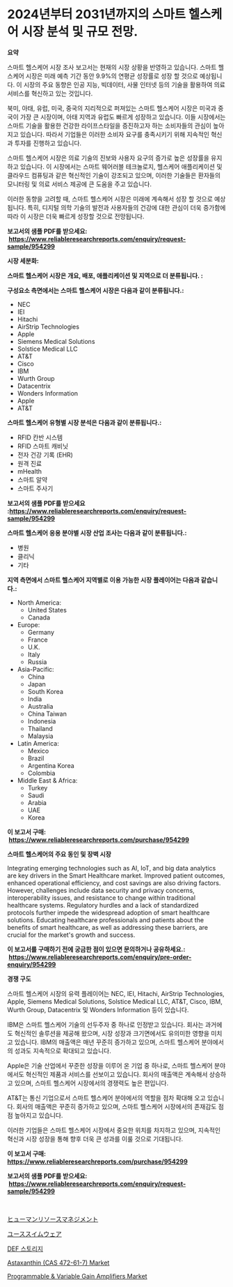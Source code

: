 <p><h1>2024년부터 2031년까지의 스마트 헬스케어 시장 분석 및 규모 전망.</h1></p><p><strong>요약</strong></p>
<p><p>스마트 헬스케어 시장 조사 보고서는 현재의 시장 상황을 반영하고 있습니다. 스마트 헬스케어 시장은 미래 예측 기간 동안 9.9%의 연평균 성장률로 성장 할 것으로 예상됩니다. 이 시장의 주요 동향은 인공 지능, 빅데이터, 사물 인터넷 등의 기술을 활용하여 의료 서비스를 혁신하고 있는 것입니다.</p><p>북미, 아태, 유럽, 미국, 중국의 지리적으로 퍼져있는 스마트 헬스케어 시장은 미국과 중국이 가장 큰 시장이며, 아태 지역과 유럽도 빠르게 성장하고 있습니다. 이들 시장에서는 스마트 기술을 활용한 건강한 라이프스타일을 증진하고자 하는 소비자들의 관심이 높아지고 있습니다. 따라서 기업들은 이러한 소비자 요구를 충족시키기 위해 지속적인 혁신과 투자를 진행하고 있습니다.</p><p>스마트 헬스케어 시장은 의료 기술의 진보와 사용자 요구의 증가로 높은 성장률을 유지하고 있습니다. 이 시장에서는 스마트 웨어러블 테크놀로지, 헬스케어 애플리케이션 및 클라우드 컴퓨팅과 같은 혁신적인 기술이 강조되고 있으며, 이러한 기술들은 환자들의 모니터링 및 의료 서비스 제공에 큰 도움을 주고 있습니다. </p><p>이러한 동향을 고려할 때, 스마트 헬스케어 시장은 미래에 계속해서 성장 할 것으로 예상됩니다. 특히, 디지털 의학 기술의 발전과 사용자들의 건강에 대한 관심이 더욱 증가함에 따라 이 시장은 더욱 빠르게 성장할 것으로 전망됩니다.</p></p>
<p><strong>보고서의 샘플 PDF를 받으세요: &nbsp;<a href="https://www.reliableresearchreports.com/enquiry/request-sample/954299">https://www.reliableresearchreports.com/enquiry/request-sample/954299</a></strong></p>
<p><strong>시장 세분화:</strong></p>
<p><strong> 스마트 헬스케어 시장은 개요, 배포, 애플리케이션 및 지역으로 더 분류됩니다. :</strong></p>
<p><strong>구성요소 측면에서는 스마트 헬스케어 시장은 다음과 같이 분류됩니다.:</strong></p>
<p><ul><li>NEC</li><li>IEI</li><li>Hitachi</li><li>AirStrip Technologies</li><li>Apple</li><li>Siemens Medical Solutions</li><li>Solstice Medical LLC</li><li>AT&T</li><li>Cisco</li><li>IBM</li><li>Wurth Group</li><li>Datacentrix</li><li>Wonders Information</li><li>Apple</li><li>AT&T</li></ul></p>
<p><strong> 스마트 헬스케어 유형별 시장 분석은 다음과 같이 분류됩니다.:</strong></p>
<p><ul><li>RFID 칸반 시스템</li><li>RFID 스마트 캐비닛</li><li>전자 건강 기록 (EHR)</li><li>원격 진료</li><li>mHealth</li><li>스마트 알약</li><li>스마트 주사기</li></ul></p>
<p><strong>보고서의 샘플 PDF를 받으세요 :<a href="https://www.reliableresearchreports.com/enquiry/request-sample/954299">https://www.reliableresearchreports.com/enquiry/request-sample/954299</a></strong></p>
<p><strong> 스마트 헬스케어 응용 분야별 시장 산업 조사는 다음과 같이 분류됩니다.:</strong></p>
<p><ul><li>병원</li><li>클리닉</li><li>기타</li></ul></p>
<p><strong>지역 측면에서 스마트 헬스케어 지역별로 이용 가능한 시장 플레이어는 다음과 같습니다.:</strong></p>
<p><ul>
    <li>
        North America:
        <ul>
            <li>United States</li>
            <li>Canada</li>
        </ul>
    </li>
    <li>
        Europe:
        <ul>
            <li>Germany</li>
            <li>France</li>
            <li>U.K.</li>
            <li>Italy</li>
            <li>Russia</li>
        </ul>
    </li>
    <li>
        Asia-Pacific:
        <ul>
            <li>China</li>
            <li>Japan</li>
            <li>South Korea</li>
            <li>India</li>
            <li>Australia</li>
            <li>China Taiwan</li>
            <li>Indonesia</li>
            <li>Thailand</li>
            <li>Malaysia</li>
        </ul>
    </li>
    <li>
        Latin America:
        <ul>
            <li>Mexico</li>
            <li>Brazil</li>
            <li>Argentina Korea</li>
            <li>Colombia</li>
        </ul>
    </li>
    <li>
        Middle East & Africa:
        <ul>
            <li>Turkey</li>
            <li>Saudi</li>
            <li>Arabia</li>
            <li>UAE</li>
            <li>Korea</li>
        </ul>
    </li>
    </ul></p>
<p><strong>이 보고서 구매: &nbsp;<a href="https://www.reliableresearchreports.com/purchase/954299">https://www.reliableresearchreports.com/purchase/954299</a></strong></p>
<p><strong>스마트 헬스케어의 주요 동인 및 장벽 시장</strong></p>
<p><p>Integrating emerging technologies such as AI, IoT, and big data analytics are key drivers in the Smart Healthcare market. Improved patient outcomes, enhanced operational efficiency, and cost savings are also driving factors. However, challenges include data security and privacy concerns, interoperability issues, and resistance to change within traditional healthcare systems. Regulatory hurdles and a lack of standardized protocols further impede the widespread adoption of smart healthcare solutions. Educating healthcare professionals and patients about the benefits of smart healthcare, as well as addressing these barriers, are crucial for the market's growth and success.</p></p>
<p><strong>이 보고서를 구매하기 전에 궁금한 점이 있으면 문의하거나 공유하세요.: &nbsp;<a href="https://www.reliableresearchreports.com/enquiry/pre-order-enquiry/954299">https://www.reliableresearchreports.com/enquiry/pre-order-enquiry/954299</a></strong></p>
<p><strong>경쟁 구도</strong></p>
<p><p>스마트 헬스케어 시장의 유력 플레이어는 NEC, IEI, Hitachi, AirStrip Technologies, Apple, Siemens Medical Solutions, Solstice Medical LLC, AT&T, Cisco, IBM, Wurth Group, Datacentrix 및 Wonders Information 등이 있습니다.</p><p>IBM은 스마트 헬스케어 기술의 선두주자 중 하나로 인정받고 있습니다. 회사는 과거에도 혁신적인 솔루션을 제공해 왔으며, 시장 성장과 크기면에서도 유의미한 영향을 미치고 있습니다. IBM의 매출액은 매년 꾸준히 증가하고 있으며, 스마트 헬스케어 분야에서의 성과도 지속적으로 확대되고 있습니다.</p><p>Apple은 기술 산업에서 꾸준한 성장을 이루어 온 기업 중 하나로, 스마트 헬스케어 분야에서도 혁신적인 제품과 서비스를 선보이고 있습니다. 회사의 매출액은 계속해서 상승하고 있으며, 스마트 헬스케어 시장에서의 경쟁력도 높은 편입니다.</p><p>AT&T는 통신 기업으로서 스마트 헬스케어 분야에서의 역할을 점차 확대해 오고 있습니다. 회사의 매출액은 꾸준히 증가하고 있으며, 스마트 헬스케어 시장에서의 존재감도 점점 높아지고 있습니다.</p><p>이러한 기업들은 스마트 헬스케어 시장에서 중요한 위치를 차지하고 있으며, 지속적인 혁신과 시장 성장을 통해 향후 더욱 큰 성과를 이룰 것으로 기대됩니다.</p></p>
<p><strong>이 보고서 구매: &nbsp; <a href="https://www.reliableresearchreports.com/purchase/954299">https://www.reliableresearchreports.com/purchase/954299</a></strong></p>
<p><strong>보고서의 샘플 PDF를 받으세요: &nbsp;<a href="https://www.reliableresearchreports.com/enquiry/request-sample/954299">https://www.reliableresearchreports.com/enquiry/request-sample/954299</a></strong><strong></strong></p>
<p>&nbsp;</p>
<p><p><a href="https://github.com/mohamedbakry57/Market-Research-Report-List-2/blob/main/2656864185223.md">ヒューマンリソースマネジメント</a></p><p><a href="https://medium.com/@reyeshowell655/%E8%8B%A5%E8%80%85%E7%94%A8%E6%B0%B4%E7%9D%80%E5%B8%82%E5%A0%B4-%E5%B8%82%E5%A0%B4cagr-%E5%B8%82%E5%A0%B4%E3%83%88%E3%83%AC%E3%83%B3%E3%83%89-%E6%88%90%E9%95%B7%E6%88%A6%E7%95%A5%E3%81%AB%E9%96%A2%E3%81%99%E3%82%8B%E6%B4%9E%E5%AF%9F-0f2ec15cf64d">ユーススイムウェア</a></p><p><a href="https://medium.com/@pwbbmsbwwv85/%EC%A0%80%EC%9E%A5-%EC%8B%9C%EC%9E%A5-%EC%8B%9C%EC%9E%A5-%EC%A0%90%EC%9C%A0%EC%9C%A8-%EC%8B%9C%EC%9E%A5-%ED%8A%B8%EB%A0%8C%EB%93%9C-%EB%B0%8F-%EB%AF%B8%EB%9E%98-%EC%84%B1%EC%9E%A5-%ED%83%90%EC%83%89-f4f5cb72f9f0">DEF 스토리지</a></p><p><a href="https://issuu.com/reportprime-2/docs/astaxanthin-cas-472-61-7-market-size-2030.pptx">Astaxanthin (CAS 472-61-7) Market</a></p><p><a href="https://boundless-drawbridge-702.notion.site/Programmable-Variable-Gain-Amplifiers-Market-Furnish-Information-about-Market-Size-Market-Share--d2c789780ad54eceb792f9ed6b66346f">Programmable & Variable Gain Amplifiers Market</a></p></p>
